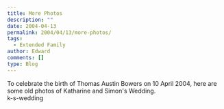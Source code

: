 ```yaml
---
title: More Photos
description: ""
date: 2004-04-13
permalink: 2004/04/13/more-photos/
tags:
  - Extended Family
author: Edward
comments: []
type: Blog
---
```


To celebrate the birth of Thomas Austin Bowers on 10 April 2004, here
are some old photos of Katharine and Simon\'s Wedding.  
 <wpg2>k-s-wedding</wpg2>

